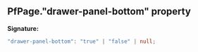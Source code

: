 ## PfPage."drawer-panel-bottom" property

**Signature:**

```typescript
"drawer-panel-bottom": "true" | "false" | null;
```
